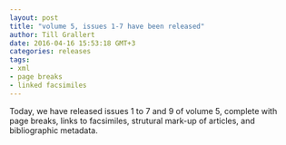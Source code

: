 ```yaml
---
layout: post
title: "volume 5, issues 1-7 have been released"
author: Till Grallert
date: 2016-04-16 15:53:18 GMT+3
categories: releases
tags:
- xml
- page breaks
- linked facsimiles
---
```


Today, we have released issues 1 to 7 and 9 of volume 5, complete with page breaks, links to facsimiles, strutural mark-up of articles, and bibliographic metadata.